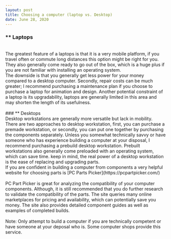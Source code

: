 ```yaml
---
layout: post
title: Choosing a computer (laptop vs. Desktop) 
date: June 28, 2020
--- 
```

### ** Laptops
<br>  
The greatest feature of a laptops is that it is a very mobile platform, if you travel often or commute long distances this option might be right for you.  They also generally come ready to go out of the box, which is a huge plus if you are not familiar with installing an operating system.  
<br>
The downside is that you generally get less power for your money compared to a desktop computer.  Secondly, repair costs can be much greater; I recommend purchasing a maintenance plan if you choose to purchase a laptop for animation and design.  Another potential constraint of a laptop is its upgradability, laptops are generally limited in this area and may shorten the length of its usefulness.<br>  
<br>
### ** Desktops  
<br>
Desktop workstations are generally more versatile but lack in mobility.  There are two approaches to desktop workstation, first, you can purchase a premade workstation, or secondly, you can put one together by purchasing the components separately.  Unless you somewhat technically savvy or have someone who has experience building a computer at your disposal, I recommend purchasing a prebuild desktop workstation. Prebuilt workstations also generally come preloaded with an operating system, which can save time.  keep in mind, the real power of a desktop workstation is the ease of replacing and upgrading parts.   
<br>
If you are confident in building a computer from components a very helpful website for choosing parts is [PC Parts Picker](https://pcpartpicker.com/)<br> 
<br>
PC Part Picker is great for analyzing the compatibility of your computer components.  Although, it is still recommended that you do further research to validate the compatibility of the parts.  The site queries many online marketplaces for pricing and availability, which can potentially save you money. The site also provides detailed component guides as well as examples of completed builds.<br>  
<br>
Note: Only attempt to build a computer if you are technically competent or have someone at your deposal who is. Some computer shops provide this service.  

